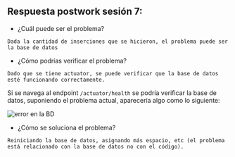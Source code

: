 ## Respuesta postwork sesión 7: 

- ¿Cuál puede ser el problema?
```
Dada la cantidad de inserciones que se hicieron, el problema puede ser la base de datos
```
- ¿Cómo podrías verificar el problema?

```
Dado que se tiene actuator, se puede verificar que la base de datos esté funcionando correctamente.
```

Si se navega al endpoint `/actuator/health` se podría verificar la base de datos, suponiendo el problema actual, aparecería algo como lo siguiente:

![error en la BD](files/bd-error.png)

- ¿Cómo se soluciona el problema?


```
Reiniciando la base de datos, asignando más espacio, etc (el problema está relacionado con la base de datos no con el código).
```